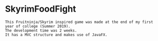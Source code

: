 # SkyrimFoodFight
	This Fruitninja/Skyrim inspired game was made at the end of my first year of college (Summer 2019).
	The development time was 2 weeks.
	It has a MVC structure and makes use of JavaFX.
